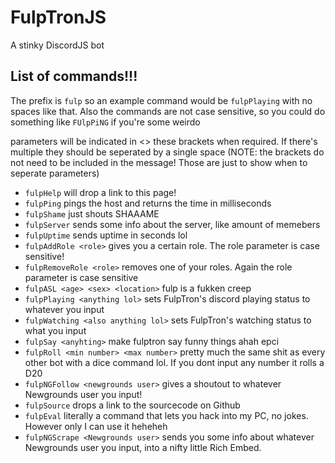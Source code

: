 # FulpTronJS
A stinky DiscordJS bot


## List of commands!!!
The prefix is `fulp` so an example command would be `fulpPlaying` with no spaces like that. Also the commands are not case sensitive, so you could do something like `FUlpPiNG` if you're some weirdo

parameters will be indicated in <> these brackets when required. If there's multiple they should be seperated by a single space (NOTE: the brackets do not need to be included in the message! Those are just to show when to seperate parameters)

- `fulpHelp` will drop a link to this page!
- `fulpPing` pings the host and returns the time in milliseconds
- `fulpShame` just shouts SHAAAME
- `fulpServer` sends some info about the server, like amount of memebers
- `fulpUptime` sends uptime in seconds lol
- `fulpAddRole <role>` gives you a certain role. The role parameter is case sensitive!
- `fulpRemoveRole <role>` removes one of your roles. Again the role parameter is case sensitive
- `fulpASL <age> <sex> <location>` fulp is a fukken creep
- `fulpPlaying <anything lol>` sets FulpTron's discord playing status to whatever you input
- `fulpWatching <also anything lol>` sets FulpTron's watching status to what you input
- `fulpSay <anyhting>` make fulptron say funny things ahah epci
- `fulpRoll <min number> <max number>` pretty much the same shit as every other bot with a dice command lol. If you dont input any number it rolls a D20
- `fulpNGFollow <newgrounds user>` gives a shoutout to whatever Newgrounds user you input!
- `fulpSource` drops a link to the sourcecode on Github
- `fulpEval` literally a command that lets you hack into my PC, no jokes. However only I can use it heheheh
- `fulpNGScrape <Newgrounds user>` sends you some info about whatever Newgrounds user you input, into a nifty little Rich Embed.
